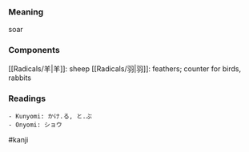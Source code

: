 ### Meaning

soar

### Components

[[Radicals/羊|羊]]: sheep [[Radicals/羽|羽]]: feathers; counter for birds, rabbits

### Readings

```
- Kunyomi: かけ.る, と.ぶ
- Onyomi: ショウ
```

#kanji
